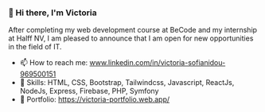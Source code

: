 ### 👋 Hi there, I'm Victoria  

After completing my web development course at BeCode and my internship at Halff NV, 
I am pleased to announce that I am open for new opportunities in the field of IT.

- 📫 How to reach me: www.linkedin.com/in/victoria-sofianidou-969500151
- 🦾 Skills: HTML, CSS, Bootstrap, Tailwindcss, Javascript, ReactJs, NodeJs, Express, Firebase, PHP, Symfony
- 📁 Portfolio: https://victoria-portfolio.web.app/

